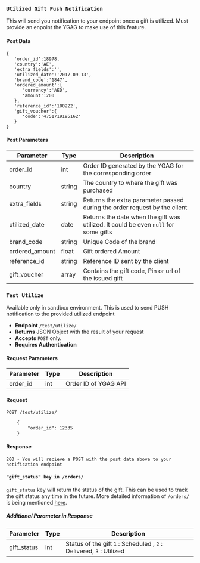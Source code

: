 ### `Utilized Gift Push Notification`

This will send you notification to your endpoint once a gift is utilized. Must provide an enpoint the YGAG to make use of this feature.

#### Post Data

    {  
       'order_id':18978,
       'country':'AE',
       'extra_fields':'',
       'utilized_date':'2017-09-13',
       'brand_code':'1847',
       'ordered_amount':{  
          'currency':'AED',
          'amount':200
       },
       'reference_id':'100222',
       'gift_voucher':{  
          'code':'4751719195162'
       }
    }
    
#### Post Parameters
| Parameter    | Type | Description   |
| ------------ | ---- | ------------- |
| order_id | int | Order ID generated by the YGAG for the corresponding order |
| country | string | The country to where the gift was purchased |
| extra_fields | string | Returns the extra parameter passed during the order request by the client |
| utilized_date | date | Returns the date when the gift was utilized. It could be even `null` for some gifts  |
| brand_code | string | Unique Code of the brand |
| ordered_amount | float | Gift ordered Amount |
| reference_id | string | Reference ID sent by the client |
| gift_voucher | array | Contains the gift code, Pin or url of the issued gift |

### `Test Utilize `
Available only in sandbox environment. This is used to send PUSH notification to the provided utilized endpoint

- **Endpoint** `/test/utilize/`
- **Returns** JSON Object with the result of your request
- **Accepts** `POST` only.
- **Requires Authentication**

#### Request Parameters
| Parameter    | Type | Description   |
| ------------ | ---- | ------------- |
| order_id | int | Order ID of YGAG API |

#### Request

    POST /test/utilize/ 
    
        {
            "order_id": 12335
        }

#### Response     
    
    200 - You will recieve a POST with the post data above to your notification endpoint


#### `"gift_status" key in /orders/` 

`gift_status` key will return the status of the gift. This can be used to track the gift status any time in the future. More detailed information of `/orders/` is being mentioned [here](https://github.com/YouGotaGift/docs/blob/codesearch-patch-2/Corporate-Rewards-API.md#list-all-orders).

##### Additional Parameter in Response 

| Parameter    | Type | Description   |
| ------------ | ---- | ------------- |
| gift_status | int | Status of the gift `1` : Scheduled , `2` : Delivered, `3` : Utilized   |
